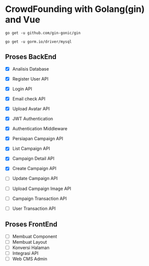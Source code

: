 # CrowdFounding with Golang(gin) and Vue
```go get -u github.com/gin-gonic/gin```

```go get -u gorm.io/driver/mysql```

## Proses BackEnd
- [x] Analisis Database
- [x] Register User API
- [x] Login API
- [X] Email check API
- [x] Upload Avatar API
- [x] JWT Authentication
- [x] Authentication Middleware
- [x] Persiapan Campaign API
- [x] List Campaign API
- [x] Campaign Detail API
- [x] Create Campaign API
- [ ] Update Campaign API
- [ ] Upload Campaign Image API
- [ ] Campaign Transaction API
- [ ] User Transaction API


## Proses FrontEnd
- [ ] Membuat Component
- [ ] Membuat Layout
- [ ] Konversi Halaman
- [ ] Integrasi API
- [ ] Web CMS Admin